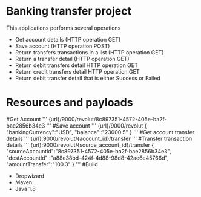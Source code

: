 # Banking transfer project
This applications performs several operations
 * Get account details (HTTP operation GET)
 * Save account (HTTP operation POST)
 * Return transfers transactions in a list (HTTP operation GET)
 * Return a transfer detail (HTTP operation GET)
 * Return  debit transfers detail HTTP operation GET
 * Return credit transfers detail HTTP operation GET
 * Return debit transfer detail that is either Success or Failed

# Resources and payloads
  #Get Account
    '''
       {url}/9000/revolut/8c897351-4572-405e-ba2f-bae2856b34e3
    '''
  #Save account
    '''
        {url}/9000/revolut
        {
        "bankingCurrency":"USD",
        "balance"	:"23000.5"
        }
    '''
  #Get account transfer details
    '''
       {url}:9000/revolut/{account_id}/transfer
    '''
  #Transfer transaction details
    '''
        {url}:9000/revolut/{source_account_id}/transfer
        {
        "sourceAccountId":"8c897351-4572-405e-ba2f-bae2856b34e3",
        "destAccountId"	:"a88e38bd-424f-4d88-98d8-42ae6e45766d",
        "amountTransfer":"100.3"
        }
    '''
#Build
   * Dropwizard
   * Maven
   * Java 1.8